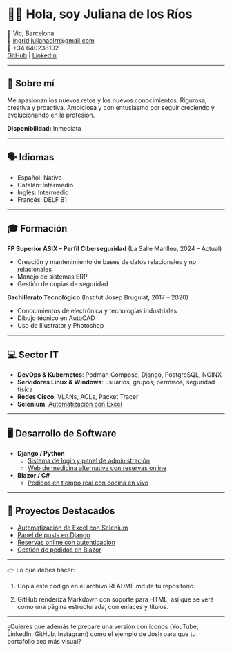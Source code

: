 
<h1>👩‍💻 Hola, soy Juliana de los Ríos</h1>

<p>
📍 Vic, Barcelona <br/>
📧 <a href="mailto:ingrid.julianadlrr@gmail.com">ingrid.julianadlrr@gmail.com</a> <br/>
📱 +34 640238102 <br/>
<a href="https://github.com/juliana-rar">GitHub</a> | 
<a href="https://www.linkedin.com/in/tu-link">LinkedIn</a>
</p>

---

<h2>🌟 Sobre mí</h2>
<p>
Me apasionan los nuevos retos y los nuevos conocimientos.  
Rigurosa, creativa y proactiva. Ambiciosa y con entusiasmo por seguir creciendo y evolucionando en la profesión.  
</p>
<p><b>Disponibilidad:</b> Inmediata</p>

---

<h2>🗣️ Idiomas</h2>
<ul>
  <li>Español: Nativo</li>
  <li>Catalán: Intermedio</li>
  <li>Inglés: Intermedio</li>
  <li>Francés: DELF B1</li>
</ul>

---

<h2>🎓 Formación</h2>
<p><b>FP Superior ASIX – Perfil Ciberseguridad</b> (La Salle Manlleu, 2024 – Actual)</p>
<ul>
  <li>Creación y mantenimiento de bases de datos relacionales y no relacionales</li>
  <li>Manejo de sistemas ERP</li>
  <li>Gestión de copias de seguridad</li>
</ul>

<p><b>Bachillerato Tecnológico</b> (Institut Josep Brugulat, 2017 – 2020)</p>
<ul>
  <li>Conocimientos de electrónica y tecnologías industriales</li>
  <li>Dibujo técnico en AutoCAD</li>
  <li>Uso de Illustrator y Photoshop</li>
</ul>

---

<h2>💻 Sector IT</h2>
<ul>
  <li><b>DevOps & Kubernetes</b>: Podman Compose, Django, PostgreSQL, NGINX</li>
  <li><b>Servidores Linux & Windows</b>: usuarios, grupos, permisos, seguridad física</li>
  <li><b>Redes Cisco</b>: VLANs, ACLs, Packet Tracer</li>
  <li><b>Selenium</b>: <a href="https://github.com/juliana-rar/seleniumexcel">Automatización con Excel</a></li>
</ul>

---

<h2>🖥️ Desarrollo de Software</h2>
<ul>
  <li><b>Django / Python</b>  
    <ul>
      <li><a href="https://github.com/juliana-rar/sigfrid">Sistema de login y panel de administración</a></li>
      <li><a href="https://github.com/juliana-rar/medicinalternativa">Web de medicina alternativa con reservas online</a></li>
    </ul>
  </li>
  <li><b>Blazor / C#</b>  
    <ul>
      <li><a href="https://github.com/juliana-rar/sushiuikit">Pedidos en tiempo real con cocina en vivo</a></li>
    </ul>
  </li>
</ul>

---

<h2>🚀 Proyectos Destacados</h2>
<ul>
  <li><a href="https://github.com/juliana-rar/seleniumexcel">Automatización de Excel con Selenium</a></li>
  <li><a href="https://github.com/juliana-rar/sigfrid">Panel de posts en Django</a></li>
  <li><a href="https://github.com/juliana-rar/medicinalternativa">Reservas online con autenticación</a></li>
  <li><a href="https://github.com/juliana-rar/sushiuikit">Gestión de pedidos en Blazor</a></li>
</ul>


---

👉 Lo que debes hacer:

1. Copia este código en el archivo README.md de tu repositorio.


2. GitHub renderiza Markdown con soporte para HTML, así que se verá como una página estructurada, con enlaces y títulos.




---

¿Quieres que además te prepare una versión con iconos (YouTube, LinkedIn, GitHub, Instagram) como el ejemplo de Josh para que tu portafolio sea más visual?

